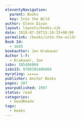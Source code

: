 ```yaml
---
eleventyNavigation:
  parent: Books
  key: Into the Wild
author: Glenn Dixon
layout: layouts/books.njk
date: 2018-07-28T15:10:33+00:00
permalink: /books/into-the-wild/
Book Id:
  - 1845
bookauthor: Jon Krakauer
Author l-f:
  - Krakauer, Jon
isbn: 385486804
isbn13: 9780385486804
myrating: ★★★★★
publisher: Anchor Books
pages: 207
yearpublished: 1997
status: read
categories:
  - GoodReads
tags:
  - books
---
```

